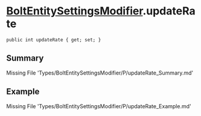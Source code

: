 # [BoltEntitySettingsModifier](Types/BoltEntitySettingsModifier.md).updateRate
`public int updateRate { get; set; }`
## Summary
Missing File 'Types/BoltEntitySettingsModifier/P/updateRate_Summary.md'
## Example
Missing File 'Types/BoltEntitySettingsModifier/P/updateRate_Example.md'
